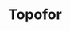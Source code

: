 ---
id: "topofor"
image: 
  src: "/src/images/topofor.png"
  alt: "topofor web"
title: "Topofor"
location: "Pontevedra, Spain"
year: "2023"
platform: "Wordpress"
tech: "Elementor"
show_title: {portfolio: true, card: false}
secondary_link: { text: "", href: ""}
url: "https://topofor.es"
description: Topography business site developed for a Spanish company based in
              the north of Spain in Pontevedra.<br><br>
              The site was developed using <b>WordPress</b> since there was no need to
              sell any products and the client demanded to be able to modify their
              own content as well as introduce design changes easily. <b>Elementor</b>
              was used to easily create custom pages that interact easily with all
              platforms and devices. Custom <b>JS and CSS</b> were used sparingly to
              adapt the site to the user needs.
---